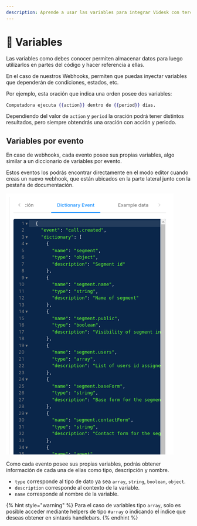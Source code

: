 ```yaml
---
description: Aprende a usar las variables para integrar Videsk con terceros.
---
```


# 🦱 Variables

Las variables como debes conocer permiten almacenar datos para luego utilizarlos en partes del código y hacer referencia a ellas.

En el caso de nuestros Webhooks, permiten que puedas inyectar variables que dependerán de condiciones, estados, etc.

Por ejemplo, esta oración que indica una orden posee dos variables:

```handlebars
Computadora ejecuta {{action}} dentro de {{period}} días.
```

Dependiendo del valor de `action` y `period` la oración podrá tener distintos resultados, pero siempre obtendrás una oración con acción y periodo.

## Variables por evento

En caso de webhooks, cada evento posee sus propias variables, algo similar a un diccionario de variables por evento.

Estos eventos los podrás encontrar directamente en el modo editor cuando creas un nuevo webhook, que están ubicados en la parte lateral junto con la pestaña de documentación.

![Ejemplo de diccionario](<../.gitbook/assets/image (52).png>)

Como cada evento posee sus propias variables, podrás obtener información de cada una de ellas como tipo, descripción y nombre.

* `type` corresponde al tipo de dato ya sea `array`, `string`, `boolean`, `object`.
* `description` corresponde al contexto de la variable.
* `name` corresponde al nombre de la variable.

{% hint style="warning" %}
Para el caso de variables tipo `array`, solo es posible acceder mediante helpers de tipo `#array` o indicando el indice que deseas obtener en sintaxis handlebars.
{% endhint %}
